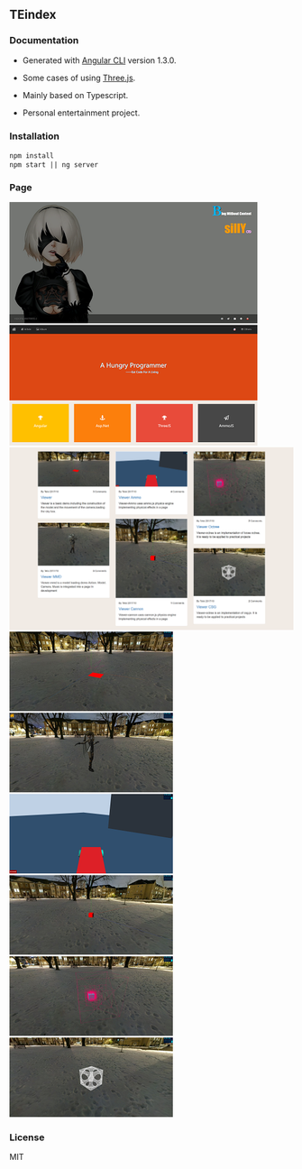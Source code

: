 ## TEindex

### Documentation

- Generated with [Angular CLI](https://github.com/angular/angular-cli) version 1.3.0.

- Some cases of using [Three.js](https://github.com/mrdoob/three.js).

- Mainly based on Typescript.

- Personal entertainment project.

### Installation

    npm install
    npm start || ng server

### Page
![index](md/main.png)
![alt tag](md/blog.png)![alt tag](md/sample.png)
![alt tag](md/sample-viewer.png)![alt tag](md/sample-viewer-mmd.png)![alt tag](md/sample-viewer-ammo.png)
![alt tag](md/sample-viewer-cannon.png)![alt tag](md/sample-viewer-octree.png)![alt tag](md/sample-viewer-csg.png)

### License
MIT